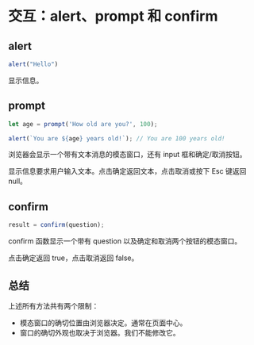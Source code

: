 # 交互：alert、prompt 和 confirm
## alert
```js
alert("Hello")
```
显示信息。
## prompt
```js
let age = prompt('How old are you?', 100);

alert(`You are ${age} years old!`); // You are 100 years old!
```
浏览器会显示一个带有文本消息的模态窗口，还有 input 框和确定/取消按钮。

显示信息要求用户输入文本。点击确定返回文本，点击取消或按下 Esc 键返回 null。
## confirm
```js
result = confirm(question);
```
confirm 函数显示一个带有 question 以及确定和取消两个按钮的模态窗口。

点击确定返回 true，点击取消返回 false。

## 总结
上述所有方法共有两个限制：

- 模态窗口的确切位置由浏览器决定。通常在页面中心。
- 窗口的确切外观也取决于浏览器。我们不能修改它。

